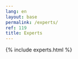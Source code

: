 ```yaml
---
lang: en
layout: base
permalink: /experts/
ref: 119
title: Experts
---
```

{% include experts.html %}
